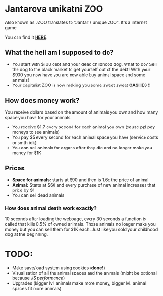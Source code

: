 # Jantarova unikatni ZOO
Also known as JZOO
translates to "Jantar's unique ZOO".
It's a internet game

You can find it [**HERE**](http://jantaruvkapitalistickysimulatorcernehotrhusezviraty.4fan.cz).


## What the hell am I supposed to do?
+ You start with $100 debt and your dead childhood dog. What to do? Sell the dog to the black market to get yourself out of the debt!
With your $900 you now have you are now able buy animal space and some animals!
+ Your capitalist ZOO is now making you some sweet sweet **CA$HES** !!


## How does money work?
You receive dollars based on the amount of animals you own and how many space you have for your animals

+ You receive $1.7 every second for each animal you own (cause ppl pay moneys to see animals)
+ You pay $5 every second for each animal space you have (service costs or smth idk)
+ You can sell animals for organs after they die and no longer make you money for $1K


## Prices
+ **Space for animals:** starts at $90 and then is 1.6x the price of animal
+ **Animal:** Starts at $60 and every purchase of new animal increases that price by $1
+ You can sell dead animals


### How does animal death work exactly?
10 seconds after loading the webpage, every 30 seconds a function is called that kills 0.5% of owned animals. Those animals no longer make you money but you can sell them for $1K each. Just like you sold your childhood dog at the beginning.


# TODO:
+ Make save/load system using cookies (**done!**)
+ Visualisation of all the animal spaces and the animals (might be optional because *JS performance*)
+ Upgrades (bigger lvl. animals make more money, bigger lvl. animal spaces fit more animals)
